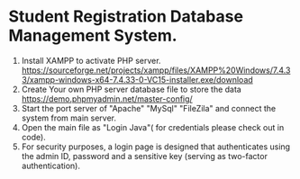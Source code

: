 # Student Registration Database Management System.

1. Install XAMPP to activate PHP server.
  https://sourceforge.net/projects/xampp/files/XAMPP%20Windows/7.4.33/xampp-windows-x64-7.4.33-0-VC15-installer.exe/download
2. Create Your own PHP server database file to store the data
  https://demo.phpmyadmin.net/master-config/
3. Start the port server of "Apache" "MySql" "FileZila" and connect the system from main server.
4. Open the main file as "Login Java"( for credentials please check out in code).
5. For security purposes, a login page is designed that authenticates using the admin ID, password and a sensitive key (serving as two-factor authentication).

